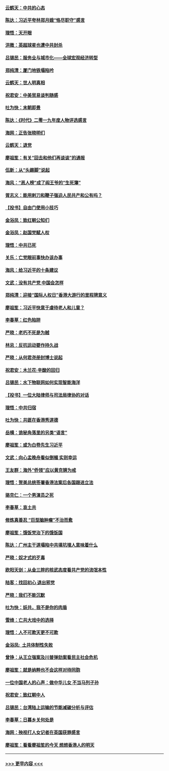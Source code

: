 #### [云鹤天：中共的心态](../pages/nsc993/n11729906.md?t=12181644) 
#### [陈达：习近平夸林郑月娥“恪尽职守”感言](../pages/nsc993/n11729881.md?t=12181644) 
#### [理悟：天开眼](../pages/nsc993/n11729699.md?t=12181644) 
#### [洪微：英超球星也遭中共封杀](../pages/nsc993/n11727243.md?t=12181644) 
#### [吕锡民：服务业与城市化——全球宏观经济转型](../pages/nsc993/n11725845.md?t=12181644) 
#### [郑纯清：厦门地铁塌陷吟](../pages/nsc993/n11725813.md?t=12181644) 
#### [云鹤天：世人明真相](../pages/nsc993/n11725621.md?t=12181644) 
#### [祝君安：中美贸易谈判随感](../pages/nsc993/n11725609.md?t=12181644) 
#### [吐为快：末朝即景](../pages/nsc993/n11723365.md?t=12181644) 
#### [陈达：《时代》二零一九年度人物评选感言](../pages/nsc993/n11723337.md?t=12181644) 
#### [海网：正告张晓明们](../pages/nsc993/n11723228.md?t=12181644) 
#### [云鹤天：退党](../pages/nsc993/n11723056.md?t=12181644) 
#### [廖祖笙：有关“回去和他们再谈谈”的通报](../pages/nsc993/n11722442.md?t=12181644) 
#### [伍新：从“头踢脚”说起](../pages/nsc993/n11722429.md?t=12181644) 
#### [海风：“恶人榜”成了阎王爷的“生死簿”](../pages/nsc993/n11722272.md?t=12181644) 
#### [胥志义：能用剌刀和鞭子强迫人民共产和公有吗？](../pages/nsc993/n11720569.md?t=12181644) 
#### [【投书】自由门使用小技巧](../pages/nsc993/n11720180.md?t=12181644) 
#### [金浴凤：致红朝公知们](../pages/nsc993/n11720563.md?t=12181644) 
#### [金浴凤：赵国党赋人权](../pages/nsc993/n11720533.md?t=12181644) 
#### [理悟：中共已死](../pages/nsc993/n11720233.md?t=12181644) 
#### [关乐：亡党眼前事快办该办事](../pages/nsc993/n11719160.md?t=12181644) 
#### [海风：给习近平的十条建议](../pages/nsc993/n11717616.md?t=12181644) 
#### [文武：没有共产党 中国会怎样](../pages/nsc993/n11717584.md?t=12181644) 
#### [郑纯清：迎接“国际人权日”香港大游行的里程牌意义](../pages/nsc993/n11717417.md?t=12181644) 
#### [廖祖笙：习近平快意于虐待老人和儿童？](../pages/nsc993/n11715313.md?t=12181644) 
#### [李春草：红色陷阱](../pages/nsc993/n11715029.md?t=12181644) 
#### [严晓：老朽不死是为贼](../pages/nsc993/n11712910.md?t=12181644) 
#### [林忌：反抗运动要作持久战](../pages/nsc993/n11712623.md?t=12181644) 
#### [严晓：从何君尧册封博士说起](../pages/nsc993/n11712465.md?t=12181644) 
#### [祝君安：木兰花·辛酸的回归](../pages/nsc993/n11712381.md?t=12181644) 
#### [吕锡民：水下物联网如何实现智能海洋](../pages/nsc993/n11711158.md?t=12181644) 
#### [【投书】一位大陆律师与司法局律协的对话](../pages/nsc993/n11709675.md?t=12181644) 
#### [理悟：中共归宿](../pages/nsc993/n11710059.md?t=12181644) 
#### [吐为快：共匪在香港秀道德](../pages/nsc993/n11709979.md?t=12181644) 
#### [岳横：诡秘角落里的另类“语言”](../pages/nsc993/n11709792.md?t=12181644) 
#### [廖祖笙：或为白卷先生习近平](../pages/nsc993/n11708330.md?t=12181644) 
#### [文武：向心孟晚舟看似倒楣 实则幸运](../pages/nsc993/n11708236.md?t=12181644) 
#### [王友群：海外“侨领”应以黄克锵为戒](../pages/nsc993/n11706176.md?t=12181644) 
#### [理悟：贺美总统签署香港法案后各国跟进立法](../pages/nsc993/n11706853.md?t=12181644) 
#### [骆克仁：一个男演员之死](../pages/nsc993/n11706677.md?t=12181644) 
#### [李春草：哀土共](../pages/nsc993/n11706255.md?t=12181644) 
#### [修炼真善忍 “巨型脑肿瘤”不治而愈](../pages/nsc993/n11705340.md?t=12181644) 
#### [廖祖笙：饿饭党治下的饿饭国](../pages/nsc993/n11705085.md?t=12181644) 
#### [陈达：广州主干道塌陷中共填坑埋人意味着什么](../pages/nsc993/n11705046.md?t=12181644) 
#### [严晓：奴才式的歹毒](../pages/nsc993/n11704826.md?t=12181644) 
#### [欧阳天剑：从金三胖的核武态度看共产党的流氓本性](../pages/nsc993/n11702238.md?t=12181644) 
#### [陆客：找回初心 退出邪党](../pages/nsc993/n11702213.md?t=12181644) 
#### [严晓：我们不能沉默](../pages/nsc993/n11702110.md?t=12181644) 
#### [吐为快：妖共，我不是你的肉盾](../pages/nsc993/n11701366.md?t=12181644) 
#### [雪绮：亡共大戏中的选择](../pages/nsc993/n11699922.md?t=12181644) 
#### [理悟：人不可欺天更不可欺](../pages/nsc993/n11699657.md?t=12181644) 
#### [金浴凤:  土共体制性失败](../pages/nsc993/n11699361.md?t=12181644) 
#### [曾铮：从王立强案及川普弹劾案看民主社会危机](../pages/nsc993/n11699318.md?t=12181644) 
#### [廖祖笙：就是纳粹也不会这样对待同胞](../pages/nsc993/n11697658.md?t=12181644) 
#### [一位中国老人的心声：做中华儿女 不当马列子孙](../pages/nsc993/n11697525.md?t=12181644) 
#### [祝君安：致红朝中人](../pages/nsc993/n11697518.md?t=12181644) 
#### [吕锡民：台湾陆上运输的节能减碳分析与评估](../pages/nsc993/n11694983.md?t=12181644) 
#### [李春草：日暮乡关何处是](../pages/nsc993/n11694805.md?t=12181644) 
#### [海网：殃视打人女记者在英国获罪感言](../pages/nsc993/n11693832.md?t=12181644) 
#### [廖祖笙：看看廖祖笙的今天 想想香港人的明天](../pages/nsc993/n11693707.md?t=12181644) 

----
#### [ >>> 更早内容 <<< ](../indexes/nsc993-earlier.md)
